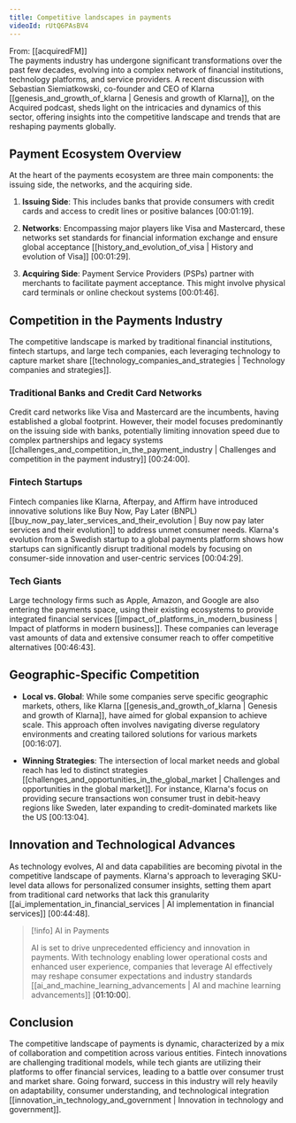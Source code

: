 ```yaml
---
title: Competitive landscapes in payments
videoId: rUtQ6PAsBV4
---
```


From: [[acquiredFM]] <br/> 
The payments industry has undergone significant transformations over the past few decades, evolving into a complex network of financial institutions, technology platforms, and service providers. A recent discussion with Sebastian Siemiatkowski, co-founder and CEO of Klarna [[genesis_and_growth_of_klarna | Genesis and growth of Klarna]], on the Acquired podcast, sheds light on the intricacies and dynamics of this sector, offering insights into the competitive landscape and trends that are reshaping payments globally.

## Payment Ecosystem Overview

At the heart of the payments ecosystem are three main components: the issuing side, the networks, and the acquiring side.

1. **Issuing Side**: This includes banks that provide consumers with credit cards and access to credit lines or positive balances [<a class="yt-timestamp" data-t="00:01:19">00:01:19</a>].
   
2. **Networks**: Encompassing major players like Visa and Mastercard, these networks set standards for financial information exchange and ensure global acceptance [[history_and_evolution_of_visa | History and evolution of Visa]] [<a class="yt-timestamp" data-t="00:01:29">00:01:29</a>].
   
3. **Acquiring Side**: Payment Service Providers (PSPs) partner with merchants to facilitate payment acceptance. This might involve physical card terminals or online checkout systems [<a class="yt-timestamp" data-t="00:01:46">00:01:46</a>].

## Competition in the Payments Industry

The competitive landscape is marked by traditional financial institutions, fintech startups, and large tech companies, each leveraging technology to capture market share [[technology_companies_and_strategies | Technology companies and strategies]].

### Traditional Banks and Credit Card Networks

Credit card networks like Visa and Mastercard are the incumbents, having established a global footprint. However, their model focuses predominantly on the issuing side with banks, potentially limiting innovation speed due to complex partnerships and legacy systems [[challenges_and_competition_in_the_payment_industry | Challenges and competition in the payment industry]] [<a class="yt-timestamp" data-t="00:24:00">00:24:00</a>].

### Fintech Startups

Fintech companies like Klarna, Afterpay, and Affirm have introduced innovative solutions like Buy Now, Pay Later (BNPL) [[buy_now_pay_later_services_and_their_evolution | Buy now pay later services and their evolution]] to address unmet consumer needs. Klarna's evolution from a Swedish startup to a global payments platform shows how startups can significantly disrupt traditional models by focusing on consumer-side innovation and user-centric services [<a class="yt-timestamp" data-t="00:04:29">00:04:29</a>].

### Tech Giants

Large technology firms such as Apple, Amazon, and Google are also entering the payments space, using their existing ecosystems to provide integrated financial services [[impact_of_platforms_in_modern_business | Impact of platforms in modern business]]. These companies can leverage vast amounts of data and extensive consumer reach to offer competitive alternatives [<a class="yt-timestamp" data-t="00:46:43">00:46:43</a>].

## Geographic-Specific Competition

- **Local vs. Global**: While some companies serve specific geographic markets, others, like Klarna [[genesis_and_growth_of_klarna | Genesis and growth of Klarna]], have aimed for global expansion to achieve scale. This approach often involves navigating diverse regulatory environments and creating tailored solutions for various markets [<a class="yt-timestamp" data-t="00:16:07">00:16:07</a>].

- **Winning Strategies**: The intersection of local market needs and global reach has led to distinct strategies [[challenges_and_opportunities_in_the_global_market | Challenges and opportunities in the global market]]. For instance, Klarna's focus on providing secure transactions won consumer trust in debit-heavy regions like Sweden, later expanding to credit-dominated markets like the US [<a class="yt-timestamp" data-t="00:13:04">00:13:04</a>].

## Innovation and Technological Advances

As technology evolves, AI and data capabilities are becoming pivotal in the competitive landscape of payments. Klarna's approach to leveraging SKU-level data allows for personalized consumer insights, setting them apart from traditional card networks that lack this granularity [[ai_implementation_in_financial_services | AI implementation in financial services]] [<a class="yt-timestamp" data-t="00:44:48">00:44:48</a>].

> [!info] AI in Payments
>
> AI is set to drive unprecedented efficiency and innovation in payments. With technology enabling lower operational costs and enhanced user experience, companies that leverage AI effectively may reshape consumer expectations and industry standards [[ai_and_machine_learning_advancements | AI and machine learning advancements]] [<a class="yt-timestamp" data-t="01:10:00">01:10:00</a>].

## Conclusion

The competitive landscape of payments is dynamic, characterized by a mix of collaboration and competition across various entities. Fintech innovations are challenging traditional models, while tech giants are utilizing their platforms to offer financial services, leading to a battle over consumer trust and market share. Going forward, success in this industry will rely heavily on adaptability, consumer understanding, and technological integration [[innovation_in_technology_and_government | Innovation in technology and government]].